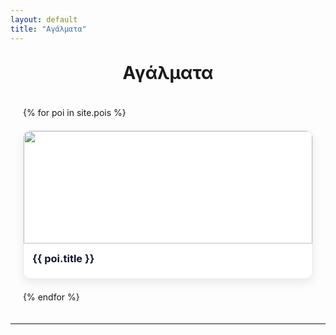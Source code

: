 ```yaml
---
layout: default
title: "Αγάλματα"
---
```


<h1 style="text-align:center; margin-top:30px;">Αγάλματα</h1>

<div style="display:grid; grid-template-columns:repeat(auto-fill,minmax(260px,1fr)); gap:20px; padding:20px;">
  {% for poi in site.pois %}
  <div style="border:1px solid #e5e7eb; border-radius:12px; overflow:hidden; background:#fff; box-shadow:0 6px 16px rgba(0,0,0,0.08);">
    <a href="{{ poi.url | relative_url }}" style="text-decoration:none; color:inherit; display:block;">
      <img id="img-{{ forloop.index }}" src="" style="width:100%; height:180px; object-fit:cover;">
      <div style="padding:14px;">
        <h3 style="margin:0 0 8px 0; color:#0f172a;">{{ poi.title }}</h3>
        <p id="desc-{{ forloop.index }}" style="color:#475569; font-size:.95rem; line-height:1.5; margin:0;"></p>
      </div>
    </a>
  </div>
  {% endfor %}
</div>

<script>
const pois = [
  {% for poi in site.pois %}
  {id: "{{ poi.wikidatum }}", idx: {{ forloop.index }}},
  {% endfor %}
];

pois.forEach(p => {
  fetch(`https://www.wikidata.org/wiki/Special:EntityData/${p.id}.json`)
    .then(res => res.json())
    .then(data => {
      const e = data.entities[p.id];
      const desc = e.descriptions?.el?.value || e.descriptions?.en?.value || '';
      const img = e.claims?.P18?.[0]?.mainsnak?.datavalue?.value;
      if (img) {
        document.getElementById(`img-${p.idx}`).src =
          `https://commons.wikimedia.org/wiki/Special:FilePath/${encodeURIComponent(img)}?width=480`;
      }
      document.getElementById(`desc-${p.idx}`).innerText = desc;
    });
});
</script>

---
